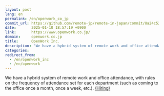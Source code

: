 ```yaml
---
layout: post
lang: en
permalink: /en/openwork_co_jp
commit_url: https://github.com/remote-jp/remote-in-japan/commit/8a24c52c7b8c873d6f9850a4c198d649bc047cb6
date:       2025-01-10 18:57:19 +0900
link:       https://www.openwork.co.jp/
domain:     openwork.co.jp
title:      OpenWork Inc.
description: 'We have a hybrid system of remote work and office attendance, with rules on the frequency of attendance set for each department (such as coming to the office once a month, once a week, etc.). (Hiring)'
categories: 
redirect_from:
  - /en/openwork_inc
  - /en/openwork
---
```


<p>We have a hybrid system of remote work and office attendance, with rules on the frequency of attendance set for each department (such as coming to the office once a month, once a week, etc.). <a href="https://www.openwork.co.jp/recruit/">(Hiring)</a></p>
